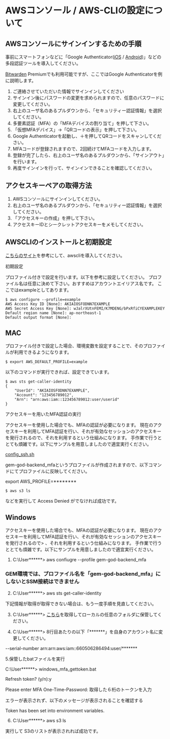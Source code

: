 # AWSコンソール / AWS-CLIの設定について
## AWSコンソールにサインインするための手順

事前にスマートフォンなどに「Google Authenticator([iOS](https://apps.apple.com/jp/app/google-authenticator/id388497605) / [Android](https://play.google.com/store/apps/details?id=com.google.android.apps.authenticator2&hl=ja&gl=US))」などの多段認証ツールを導入してください。

[Bitwarden](https://go.bitwarden.com/jp/password-management-for-business-teams-organizations/) Premiumでも利用可能ですが、ここではGoogle Authenticatorを例に説明します。

1. ご連絡させていただいた情報でサインインしてください
2. サインイン後にパスワードの変更を求められますので、任意のパスワードに変更してください。
3. 右上のユーザ名のあるプルダウンから、「セキュリティー認証情報」を選択してください。
4. 多要素認証（MFA）の「MFAデバイスの割り当て」を押して下さい。
5. 「仮想MFAデバイス」→「QRコードの表示」を押して下さい。
6. Google Authenticatorを起動し、＋を押してQRコードをスキャンしてください。
7. MFAコードが登録されますので、2回続けてMFAコードを入力します。
8. 登録が完了したら、右上のユーザ名のあるプルダウンから、「サインアウト」を行います。
9. 再度サインインを行って、サインインできることを確認してください。

## アクセスキーペアの取得方法

1. AWSコンソールにサインインしてください。
2. 右上のユーザ名のあるプルダウンから、「セキュリティー認証情報」を選択してください。
3. 「アクセスキーの作成」を押して下さい。
4. アクセスキーIDとシークレットアクセスキーをメモしてください。

## AWSCLIのインストールと初期設定

[こちらのサイト](https://aws.amazon.com/jp/cli/)を参考にして、awscliを導入してください。

初期設定

プロファイル付きで設定を行います。以下を参考に設定してください。
プロファイル名は任意に決めて下さい。おすすめはアカウントエイリアス名です。
ここではexampleとしてあります。

	$ aws configure --profile=example
	AWS Access Key ID [None]: AKIAIOSFODNN7EXAMPLE
	AWS Secret Access Key [None]: wJalrXUtnFEMI/K7MDENG/bPxRfiCYEXAMPLEKEY
	Default region name [None]: ap-northeast-1
	Default output format [None]:
  
## MAC  
  
  

プロファイル付きで設定した場合、環境変数を設定することで、そのプロファイルが利用できるようになります。

	$ export AWS_DEFAULT_PROFILE=example

以下のコマンドが実行できれば、設定できています。

	$ aws sts get-caller-identity
	{
	    "UserId": "AKIAIOSFODNN7EXAMPLE",
	    "Account": "123456789012",
	    "Arn": "arn:aws:iam::123456789012:user/userid"
	}

アクセスキーを用いたMFA認証の実行
  
  


アクセスキーを使用した場合でも、MFAの認証が必要になります。 現在のアクセスキーを利用してMFA認証を行い、それが有効なセッションのアクセスキーを発行されるので、それを利用するという仕組みになります。 手作業で行うととても煩雑です。以下にサンプルを用意しましたので適宜実行ください。

[config_ssh.sh](https://github.com/FrankArt/gem-god-infra/blob/4d45db4e87cb3d53c650394be551958864255360/appconfig/config_ssh.sh)

gem-god-backend_mfaというプロファイルが作成されますので、以下コマンドにてプロファイルに反映してください。

export AWS_PROFILE=********

	$ aws s3 ls

などを実行して Access Denied がでなければ成功です。

## Windows

 アクセスキーを使用した場合でも、MFAの認証が必要になります。 現在のアクセスキーを利用してMFA認証を行い、それが有効なセッションのアクセスキーを発行されるので>    、それを利用するという仕組みになります。 手作業で行うととても煩雑です。以下にサンプルを用意しましたので適宜実行ください。

1. C:\User\******> aws confiugre --profile gem-god-backend_mfa  
  
### GEM環境では、プロファイル名を「gem-god-backend_mfa」にしないとSSM接続はできません  
  
2. C:\User\******> aws sts get-caller-identity  
  
下記情報が取得が取得できない場合は、もう一度手順を見直してください。  
  
3. C:\User\******> [こちら](https://github.com/FrankArt/gem-god-infra/blob/main/appconfig/fadev/etc/windows_mfa_gettoken.bat)を取得してローカルの任意のフォルダに保管してください。  
  
4. C:\User\******> 8行目あたりの以下「*******」を自身のアカウント名に変更してください。  
  
--serial-number arn:arn:aws:iam::660506286494:user/*******  
  
5.保管したbatファイルを実行
  
C:\User\******> windows_mfa_gettoken.bat  
  
Refresh token? (y/n):y  
  
Please enter MFA One-Time-Password: 取得した６桁のトークンを入力
     
エラーが表示されず、以下のメッセージが表示されることを確認する  
  
Token has been set into environment variables. 
  
6. C:\User\******> aws s3 ls  
  
実行して S3のリストが表示されれば成功です。  
  
  


